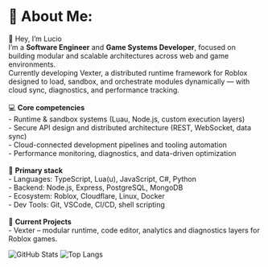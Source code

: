 # 💫 About Me:
👋 Hey, I’m Lucio<br>I’m a **Software Engineer** and **Game Systems Developer**, focused on building modular and scalable architectures across web and game environments.<br>Currently developing Vexter, a distributed runtime framework for Roblox designed to load, sandbox, and orchestrate modules dynamically — with cloud sync, diagnostics, and performance tracking.<br><br>💻 **Core competencies**<br>- Runtime & sandbox systems (Luau, Node.js, custom execution layers)<br>- Secure API design and distributed architecture (REST, WebSocket, data sync)<br>- Cloud-connected development pipelines and tooling automation<br>- Performance monitoring, diagnostics, and data-driven optimization<br><br>🧰 **Primary stack**<br>- Languages: TypeScript, Lua(u), JavaScript, C#, Python<br>- Backend: Node.js, Express, PostgreSQL, MongoDB<br>- Ecosystem: Roblox, Cloudflare, Linux, Docker<br>- Dev Tools: Git, VSCode, CI/CD, shell scripting<br><br>🚀 **Current Projects**<br>- Vexter – modular runtime, code editor, analytics and diagnostics layers for Roblox games.


![GitHub Stats](https://github-readme-stats.vercel.app/api?username=ItzLucio&show_icons=true&theme=transparent&hide_border=true)
![Top Langs](https://github-readme-stats.vercel.app/api/top-langs/?username=ItzLucio&layout=compact&theme=transparent&hide_border=true)

<!-- Proudly created with GPRM ( https://gprm.itsvg.in ) -->
